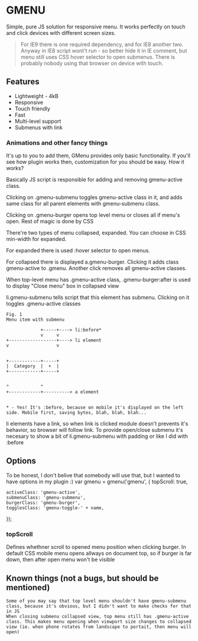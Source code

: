 # GMENU #

Simple, pure JS solution for responsive menu.
It works perfectly on touch and click devices with different screen sizes.

> For IE9 there is one required dependency, and for IE8 another two. Anyway in IE8 script wont't run - so better hide it in IE comment, but menu still uses CSS hover selector to open submenus. There is probably nobody using that browser on device with touch.

## Features ##
* Lightweight - 4kB
* Responsive
* Touch friendly
* Fast
* Multi-level support
* Submenus with link

### Animations and other fancy things ###


It's up to you to add them, GMenu provides only basic functionality. If you'll see how plugin works then, customization for you should be easy.
How it works?

Basically JS script is responsible for adding and removing gmenu-active class.

Clicking on .gmenu-submenu toggles gmenu-active class in it, and adds same class for all parent elements with gmenu-submenu class.

Clicking on .gmenu-burger opens top level menu or closes all if menu's open.
Rest of magic is done by CSS

There're two types of menu collapsed, expanded. You can choose in CSS min-width for expanded.

For expanded there is used :hover selector to open menus.

For collapsed there is displayed a.gmenu-burger. Clicking it adds class gmenu-active to .gmenu. Another click removes all gmenu-active classes.

When top-level menu has .gmenu-active class, .gmenu-burger:after is used to display "Close menu" box in collapsed view

li.gmenu-submenu tells script that this element has submenu. Clicking on it toggles .gmenu-active classes

	Fig. 1
	Menu item with submenu

	             +-----+----> li:before*
	             v     v
	+------------------+----> li element
	v                  v


	+------------+-----+
	|  Category  |  +  |   
	+------------+-----+


	^            ^
	+------------+----------> a element


	* - Yes! It's :before, because on mobile it's displayed on the left side. Mobile first, saving bytes, blah, blah, blah...

li elements have a link, so when link is clicked module doesn't prevents it's behavior, so browser will follow link. To provide open/close submenu it's necesary to show a bit of li.gmenu-submenu with padding or like I did with :before

## Options ##

To be honest, I don't belive that somebody will use that, but I wanted to have options in my plugin :)
var gmenu = gmenu('gmenu', {
	topScroll: true,

	activeClass: 'gmenu-active',
	submenuClass: 'gmenu-submenu',
	burgerClass: 'gmenu-burger',
	togglesClass: 'gmenu-toggle-' + name,
});
### topScroll ###

Defines whethner scroll to opened menu position when clicking burger. In default CSS mobile menu opens allways on document top, so if burger is far down, then after open menu won't be visible

## Known things (not a bugs, but should be mentioned) ##

    Some of you may say that top level menu shouldn't have gmenu-submenu class, because it's obvious, but I didn't want to make checks for that in JS
    When closing submenu collapsed view, top menu still has .gmenu-active class. This makes menu opening when viewport size changes to collapsed view (ie. when phone rotates from landscape to portait, then menu will open)
